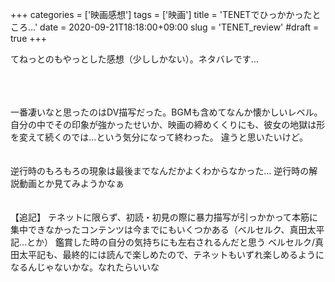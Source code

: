 +++
categories = ['映画感想']
tags = ['映画']
title = 'TENETでひっかかったところ…'
date = 2020-09-21T18:18:00+09:00
slug = 'TENET_review'
#draft = true
+++

てねっとのもやっとした感想（少ししかない）。ネタバレです…
<!--more-->
<br>
<br>
<br>
一番凄いなと思ったのはDV描写だった。BGMも含めてなんか懐かしいレベル。自分の中でその印象が強かったせいか、映画の締めくくりにも、彼女の地獄は形を変えて続くのでは…という気分になって終わった。
違うと思いたいけど。
<br>
<br>
<br>
逆行時のもろもろの現象は最後までなんだかよくわからなかった…
逆行時の解説動画とか見てみようかなぁ
<br>
<br>
<br>
【追記】
テネットに限らず、初読・初見の際に暴力描写が引っかかって本筋に集中できなかったコンテンツは今までにもいくつかある（ベルセルク、真田太平記…とか）
鑑賞した時の自分の気持ちにも左右されるんだと思う
ベルセルク/真田太平記も、最終的には読んで楽しめたので、テネットもいずれ楽しめるようになるんじゃないかな。なれたらいいな
<br>